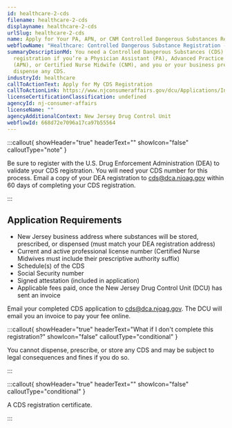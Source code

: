 ```yaml
---
id: healthcare-2-cds
filename: healthcare-2-cds
displayname: healthcare-2-cds
urlSlug: healthcare-2-cds
name: Apply for Your PA, APN, or CNM Controlled Dangerous Substances Registration
webflowName: "Healthcare: Controlled Dangerous Substance Registration - PA, APN, and CNM"
summaryDescriptionMd: You need a Controlled Dangerous Substances (CDS)
  registration if you’re a Physician Assistant (PA), Advanced Practice Nurse
  (APN), or Certified Nurse Midwife (CNM), and you or your business prescribe or
  dispense any CDS.
industryId: healthcare
callToActionText: Apply for My CDS Registration
callToActionLink: https://www.njconsumeraffairs.gov/dcu/Applications/Initial-Application-for-Registration-for-Dispenser-Prescriber-Practitioner.pdf
licenseCertificationClassification: undefined
agencyId: nj-consumer-affairs
licenseName: ""
agencyAdditionalContext: New Jersey Drug Control Unit
webflowId: 668d72e7096a17ca97b55564
---
```


:::callout{ showHeader="true" headerText="" showIcon="false" calloutType="note" }

Be sure to register with the U.S. Drug Enforcement Administration (DEA) to validate your CDS registration. You will need your CDS number for this process. Email a copy of your DEA registration to cds@dca.njoag.gov within 60 days of completing your CDS registration.

:::

## Application Requirements

- New Jersey business address where substances will be stored, prescribed, or dispensed (must match your DEA registration address)
- Current and active professional license number (Certified Nurse Midwives must include their prescriptive authority suffix)
- Schedule(s) of the CDS
- Social Security number
- Signed attestation (included in application)
- Applicable fees paid, once the New Jersey Drug Control Unit (DCU) has sent an invoice

Email your completed CDS application to [cds@dca.njoag.gov](mailto:CDS@dca.njoag.gov). The DCU will email you an invoice to pay your fee online.

:::callout{ showHeader="true" headerText="What if I don't complete this registration?" showIcon="false" calloutType="conditional" }

You cannot dispense, prescribe, or store any CDS and may be subject to legal consequences and fines if you do so.

:::

:::callout{ showHeader="true" headerText="" showIcon="false" calloutType="conditional" }

A CDS registration certificate.

:::

